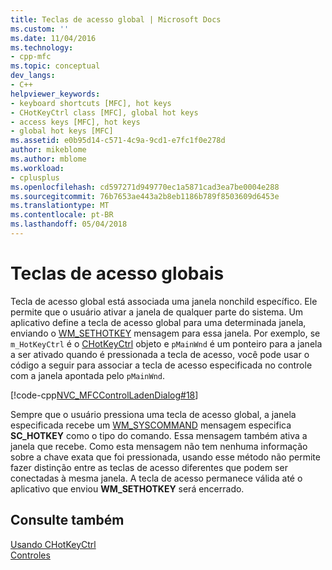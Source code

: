 ```yaml
---
title: Teclas de acesso global | Microsoft Docs
ms.custom: ''
ms.date: 11/04/2016
ms.technology:
- cpp-mfc
ms.topic: conceptual
dev_langs:
- C++
helpviewer_keywords:
- keyboard shortcuts [MFC], hot keys
- CHotKeyCtrl class [MFC], global hot keys
- access keys [MFC], hot keys
- global hot keys [MFC]
ms.assetid: e0b95d14-c571-4c9a-9cd1-e7fc1f0e278d
author: mikeblome
ms.author: mblome
ms.workload:
- cplusplus
ms.openlocfilehash: cd597271d949770ec1a5871cad3ea7be0004e288
ms.sourcegitcommit: 76b7653ae443a2b8eb1186b789f8503609d6453e
ms.translationtype: MT
ms.contentlocale: pt-BR
ms.lasthandoff: 05/04/2018
---
```

# <a name="global-hot-keys"></a>Teclas de acesso globais
Tecla de acesso global está associada uma janela nonchild específico. Ele permite que o usuário ativar a janela de qualquer parte do sistema. Um aplicativo define a tecla de acesso global para uma determinada janela, enviando o [WM_SETHOTKEY](http://msdn.microsoft.com/library/windows/desktop/ms646284) mensagem para essa janela. Por exemplo, se `m_HotKeyCtrl` é o [CHotKeyCtrl](../mfc/reference/chotkeyctrl-class.md) objeto e `pMainWnd` é um ponteiro para a janela a ser ativado quando é pressionada a tecla de acesso, você pode usar o código a seguir para associar a tecla de acesso especificada no controle com a janela apontada pelo `pMainWnd`.  
  
 [!code-cpp[NVC_MFCControlLadenDialog#18](../mfc/codesnippet/cpp/global-hot-keys_1.cpp)]  
  
 Sempre que o usuário pressiona uma tecla de acesso global, a janela especificada recebe um [WM_SYSCOMMAND](http://msdn.microsoft.com/library/windows/desktop/ms646360) mensagem especifica **SC_HOTKEY** como o tipo do comando. Essa mensagem também ativa a janela que recebe. Como esta mensagem não tem nenhuma informação sobre a chave exata que foi pressionada, usando esse método não permite fazer distinção entre as teclas de acesso diferentes que podem ser conectadas à mesma janela. A tecla de acesso permanece válida até o aplicativo que enviou **WM_SETHOTKEY** será encerrado.  
  
## <a name="see-also"></a>Consulte também  
 [Usando CHotKeyCtrl](../mfc/using-chotkeyctrl.md)   
 [Controles](../mfc/controls-mfc.md)

